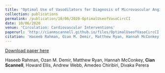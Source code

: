 ```yaml
---
title: "Optimal Use of Vasodilators for Diagnosis of Microvascular Angina in the Cardiac Catheterization Laboratory"
collection: publications
permalink: /publication/10/06/2020-OptimalUseofVasoCircCI
date: 10/06/2020
venue: 'Circulation: Cardiovascular Interventions'
paperurl: 'http://cianmscannell.github.io/files/OptimalUseofVasoCircCI.pdf '
citation: 'Haseeb Rahman, Ozan M. Demir, Matthew Ryan, Hannah McConkey, <b>Cian Scannell</b>, Howard Ellis, Andrew Webb, Amedeo Chiribiri, Divaka Perera'
---
```


<a href='http://cianmscannell.github.io/files/OptimalUseofVasoCircCI.pdf '>Download paper here</a>


Haseeb Rahman, Ozan M. Demir, Matthew Ryan, Hannah McConkey, <b>Cian Scannell</b>, Howard Ellis, Andrew Webb, Amedeo Chiribiri, Divaka Perera